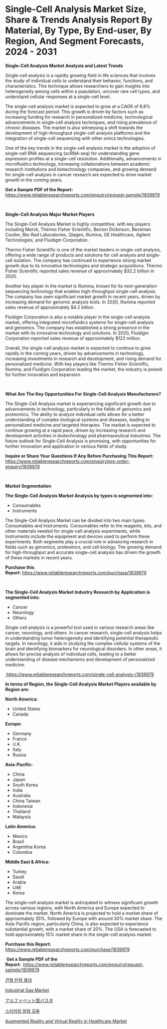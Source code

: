 <p><h1>Single-Cell Analysis Market Size, Share & Trends Analysis Report By Material, By Type, By End-user, By Region, And Segment Forecasts, 2024 - 2031</h1></p><p><strong>Single-Cell Analysis Market Analysis and Latest Trends</strong></p>
<p><p>Single-cell analysis is a rapidly growing field in life sciences that involves the study of individual cells to understand their behavior, functions, and characteristics. This technique allows researchers to gain insights into heterogeneity among cells within a population, uncover rare cell types, and understand cellular responses at a single-cell level.</p><p>The single-cell analysis market is expected to grow at a CAGR of 6.8% during the forecast period. This growth is driven by factors such as increasing funding for research in personalized medicine, technological advancements in single-cell analysis techniques, and rising prevalence of chronic diseases. The market is also witnessing a shift towards the development of high-throughput single-cell analysis platforms and the integration of single-cell sequencing with other omics technologies.</p><p>One of the key trends in the single-cell analysis market is the adoption of single-cell RNA sequencing (scRNA-seq) for understanding gene expression profiles at a single-cell resolution. Additionally, advancements in microfluidics technology, increasing collaborations between academic research institutions and biotechnology companies, and growing demand for single-cell analysis in cancer research are expected to drive market growth in the coming years.</p></p>
<p><strong>Get a Sample PDF of the Report:&nbsp;</strong> <a href="https://www.reliableresearchreports.com/enquiry/request-sample/1839979">https://www.reliableresearchreports.com/enquiry/request-sample/1839979</a></p>
<p>&nbsp;</p>
<p><strong>Single-Cell Analysis Major Market Players</strong></p>
<p><p>The Single-Cell Analysis Market is highly competitive, with key players including Merck, Thermo Fisher Scientific, Becton Dickinson, Beckman Coulter, Bio-Rad Laboratories, Qiagen, Illumina, GE Healthcare, Agilent Technologies, and Fluidigm Corporation. </p><p>Thermo Fisher Scientific is one of the market leaders in single-cell analysis, offering a wide range of products and solutions for cell analysis and single-cell isolation. The company has continued to experience strong market growth due to its innovative technologies and strategic acquisitions. Thermo Fisher Scientific reported sales revenue of approximately $32.2 billion in 2020.</p><p>Another key player in the market is Illumina, known for its next-generation sequencing technology that enables high-throughput single-cell analysis. The company has seen significant market growth in recent years, driven by increasing demand for genomic analysis tools. In 2020, Illumina reported sales revenue of approximately $4.2 billion.</p><p>Fluidigm Corporation is also a notable player in the single-cell analysis market, offering integrated microfluidics systems for single-cell analysis and genomics. The company has established a strong presence in the market with its innovative technology and solutions. In 2020, Fluidigm Corporation reported sales revenue of approximately $122 million.</p><p>Overall, the single-cell analysis market is expected to continue to grow rapidly in the coming years, driven by advancements in technology, increasing investments in research and development, and rising demand for personalized medicine. With key players like Thermo Fisher Scientific, Illumina, and Fluidigm Corporation leading the market, the industry is poised for further innovation and expansion.</p></p>
<p>&nbsp;</p>
<p><strong>What Are The Key Opportunities For Single-Cell Analysis Manufacturers?</strong></p>
<p><p>The Single-Cell Analysis market is experiencing significant growth due to advancements in technology, particularly in the fields of genomics and proteomics. The ability to analyze individual cells allows for a better understanding of complex biological systems and diseases, leading to personalized medicine and targeted therapies. The market is expected to continue growing at a rapid pace, driven by increasing research and development activities in biotechnology and pharmaceutical industries. The future outlook for Single-Cell Analysis is promising, with opportunities for further innovation and application in various fields of study.</p></p>
<p><strong>Inquire or Share Your Questions If Any Before Purchasing This Report:</strong> <a href="https://www.reliableresearchreports.com/enquiry/pre-order-enquiry/1839979">https://www.reliableresearchreports.com/enquiry/pre-order-enquiry/1839979</a></p>
<p>&nbsp;</p>
<p><strong>Market Segmentation</strong></p>
<p><strong>The Single-Cell Analysis Market Analysis by types is segmented into:</strong></p>
<p><ul><li>Consumables</li><li>Instruments</li></ul></p>
<p><p>The Single-Cell Analysis Market can be divided into two main types: Consumables and Instruments. Consumables refer to the reagents, kits, and other materials needed for single-cell analysis experiments, while Instruments include the equipment and devices used to perform these experiments. Both segments play a crucial role in advancing research in fields such as genomics, proteomics, and cell biology. The growing demand for high-throughput and accurate single-cell analysis has driven the growth of these markets in recent years.</p></p>
<p><strong>Purchase this Report:&nbsp;</strong><a href="https://www.reliableresearchreports.com/purchase/1839979">https://www.reliableresearchreports.com/purchase/1839979</a></p>
<p>&nbsp;</p>
<p><strong>The Single-Cell Analysis Market Industry Research by Application is segmented into:</strong></p>
<p><ul><li>Cancer</li><li>Neurology</li><li>Others</li></ul></p>
<p><p>Single-cell analysis is a powerful tool used in various research areas like cancer, neurology, and others. In cancer research, single-cell analysis helps in understanding tumor heterogeneity and identifying potential therapeutic targets. In neurology, it aids in studying the complex cellular systems of the brain and identifying biomarkers for neurological disorders. In other areas, it allows for precise analysis of individual cells, leading to a better understanding of disease mechanisms and development of personalized medicine.</p></p>
<p><a href="https://www.reliableresearchreports.com/single-cell-analysis-r1839979">&nbsp;https://www.reliableresearchreports.com/single-cell-analysis-r1839979</a></p>
<p><strong>In terms of Region, the Single-Cell Analysis Market Players available by Region are:</strong></p>
<p>
    <p> <strong> North America: </strong>
        <ul>
            <li>United States</li>
            <li>Canada</li>
        </ul>
        </p> 
    <p> <strong> Europe: </strong>
        <ul>
            <li>Germany</li>
            <li>France</li>
            <li>U.K.</li>
            <li>Italy</li>
            <li>Russia</li>
        </ul>
        </p> 
    <p> <strong> Asia-Pacific: </strong>
        <ul>
            <li>China</li>
            <li>Japan</li>
            <li>South Korea</li>
            <li>India</li>
            <li>Australia</li>
            <li>China Taiwan</li>
            <li>Indonesia</li>
            <li>Thailand</li>
            <li>Malaysia</li>
        </ul>
        </p> 
    <p> <strong> Latin America: </strong>
        <ul>
            <li>Mexico</li>
            <li>Brazil</li>
            <li>Argentina Korea</li>
            <li>Colombia</li>
        </ul>
        </p> 
    <p> <strong> Middle East & Africa: </strong>
        <ul>
            <li>Turkey</li>
            <li>Saudi</li>
            <li>Arabia</li>
            <li>UAE</li>
            <li>Korea</li>
        </ul>
    </p>
    </p>
<p><p>The single-cell analysis market is anticipated to witness significant growth across various regions, with North America and Europe expected to dominate the market. North America is projected to hold a market share of approximately 35%, followed by Europe with around 30% market share. The Asia-Pacific region, particularly China, is also expected to experience substantial growth, with a market share of 20%. The USA is forecasted to hold approximately 15% market share in the single-cell analysis market.</p></p>
<p><strong>Purchase this Report: </strong><a href="https://www.reliableresearchreports.com/purchase/1839979">https://www.reliableresearchreports.com/purchase/1839979</a></p>
<p>&nbsp;<strong>Get a Sample PDF of the Report:&nbsp;&nbsp;</strong><a href="https://www.reliableresearchreports.com/enquiry/request-sample/1839979">https://www.reliableresearchreports.com/enquiry/request-sample/1839979</a></p>
<p><strong></strong></p>
<p><p><a href="https://github.com/GabrielBlanda5656/Market-Research-Report-List-1/blob/main/649056242691.md">관형 탄력 붕대</a></p><p><a href="https://www.linkedin.com/pulse/industrial-gas-market-provides-comprehensive-analysis-qamec?trackingId=YGc8bXioAxYs7vIHfqs3Gg%3D%3D">Industrial Gas Market</a></p><p><a href="https://github.com/andym141978/Market-Research-Report-List-1/blob/main/538145246824.md">アルファベット型パスタ</a></p><p><a href="https://github.com/vsckjg50460/Market-Research-Report-List-2/blob/main/378963542690.md">스티어링 칼럼 모듈</a></p><p><a href="https://github.com/lubmix/Market-Research-Report-List-2/blob/main/augmented-reality-and-virtual-reality-in-healthcare-market.md">Augmented Reality and Virtual Reality in Healthcare Market</a></p></p>